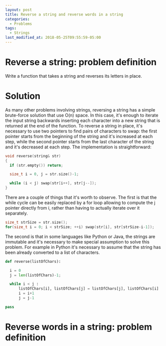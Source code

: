 ```yaml
---
layout: post
title: Reverse a string and reverse words in a string
categories:
  - Problems
tags:
  - Strings
last_modified_at: 2018-05-25T09:55:59-05:00
---
```


# Reverse a string: problem definition

Write a function that takes a string and reverses its letters in place.

# Solution

As many other problems involving strings, reversing a string has a simple brute-force
solution that use O(n) space. In this case, it's enough to iterate the input
string backwards inserting each character into a new string that is returned at
the end of the function. To reverse a string in place, it's necessary to use two
pointers to find pairs of characters to swap: the first pointer starts from the
beginning of the string and it's increased at each step, while the second
pointer starts from the last character of the string and it's decreased at each
step. The implementation is straightforward:

```cpp
void reverse(string& str)
{
  if (str.empty()) return;

  size_t i = 0, j = str.size()-1;

  while (i < j) swap(str[i++], str[j--]);
}
```

There are a couple of things that it's worth to observe. The first is that the
while cycle can be easily replaced by a for loop allowing to compute the j
pointer directly from i, rather than having to actually iterate over it separately.

```cpp
size_t strSize = str.size();
for(size_t i = 0; i < strSize; ++i) swap(str[i], str[strSize-i-1]);
```

The second is that in some languages like Python or Java, the strings are
immutable and it's necessary to make special assumption to solve this
problem. For example in Python it's necessary to assume that the string has been
already converted to a list of characters.

```python
def reverse(listOfChars):

  i = 0
  j = len(listOfChars)-1;

  while i < j :
      listOfChars[i], listOfChars[j] = listOfChars[j], listOfChars[i]
      i = i+1
      j = j-1

pass
```
# Reverse words in a string: problem definition

